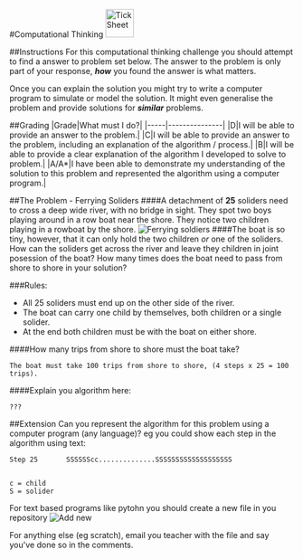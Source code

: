 #Computational Thinking <img src="../../Resources/brain.png" width=50px alt="Tick Sheet">


##Instructions
For this computational thinking challenge you should attempt to find a answer to problem set below. The answer to the problem is only part of your response, ***how*** you found the answer is what matters.

Once you can explain the solution you might try to write a computer program to simulate or model the solution. It might even generalise the problem and provide solutions for ***similar*** problems.

##Grading
|Grade|What must I do?|
|-----|---------------|
|D|I will be able to provide an answer to the problem.|
|C|I will be able to provide an answer to the problem, including an explanation of the algorithm / process.|
|B|I will be able to provide a clear explanation of the algorithm I developed to solve to problem.|
|A/A*|I have been able to demonstrate my understanding of the solution to this problem and represented the algorithm using a computer program.|

##The Problem - Ferrying Soliders
####A detachment of **25** soliders need to cross a deep wide river, with no bridge in sight. They spot two boys playing around in a row boat near the shore. They notice two children playing in a rowboat by the shore.
![Ferrying soldiers](../../Resources/ferrying.png)
####The boat is so tiny, however, that it can only hold the two children *or* one of the soliders. How can the soliders get across the river and leave they children in joint posession of the boat? How many times does the boat need to pass from shore to shore in your solution?

###Rules:
- All 25 soliders must end up on the other side of the river.
- The boat can carry one child by themselves, both children or a single solider.
- At the end both children must be with the boat on either shore.

####How many trips from shore to shore must the boat take?
```
The boat must take 100 trips from shore to shore, (4 steps x 25 = 100 trips).
```
####Explain you algorithm here:
```
???
```

##Extension
Can you represent the algorithm for this problem using a computer program (any language)?
eg you could show each step in the algorithm using text:

```
Step 25       SSSSSScc..............SSSSSSSSSSSSSSSSSSS


c = child
S = solider
```       

For text based programs like pytohn you should create a new file in you repository
![Add new](../../Resources/new.png)

For anything else (eg scratch), email you teacher with the file and say you've done so in the comments.
